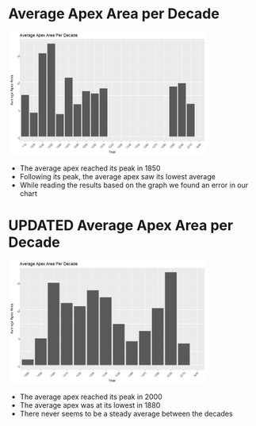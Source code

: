 
# Average Apex Area per Decade

<img src="Images/Rplot01.png" height = "250" width = "400">

* The average apex reached its peak in 1850
* Following its peak, the average apex saw its lowest average
* While reading the results based on the graph we found an error in our chart

# UPDATED Average Apex Area per Decade

<img src="Images/cleaned decade chart.png" height = "250" width = "400">

* The average apex reached its peak in 2000
* The average apex was at its lowest in 1880
* There never seems to be a steady average between the decades
